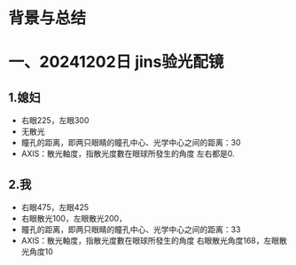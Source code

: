# 背景与总结

# 一、20241202日 jins验光配镜
## 1.媳妇
* 右眼225，左眼300
* 无散光
* 瞳孔的距离，即两只眼睛的瞳孔中心、光学中心之间的距离：30
* AXIS：散光軸度，指散光度數在眼球所發生的角度
左右都是0.

## 2.我
* 右眼475，左眼425
* 右眼散光100，左眼散光200，
* 瞳孔的距离，即两只眼睛的瞳孔中心、光学中心之间的距离：33
* AXIS：散光軸度，指散光度數在眼球所發生的角度
右眼散光角度168，左眼散光角度10